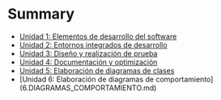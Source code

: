 # Summary
* [Unidad 1: Elementos de desarrollo del software](1.ELEMENTOS.md)
* [Unidad 2: Entornos integrados de desarrollo](2.ENTORNOS.md)
* [Unidad 3: Diseño y realización de prueba](3.PRUEBAS.md)
* [Unidad 4: Documentación y optimización](4.DOCUMENTACION.md)
* [Unidad 5: Elaboración de diagramas de clases](5.DIAGRAMAS_CLASES.md)
* [Unidad 6: Elaboración de diagramas de comportamiento]
(6.DIAGRAMAS_COMPORTAMIENTO.md)
